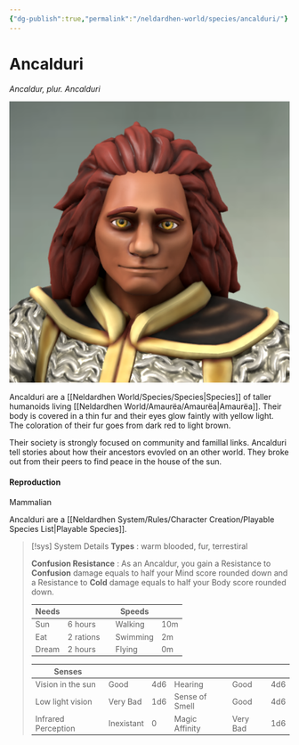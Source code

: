 ```yaml
---
{"dg-publish":true,"permalink":"/neldardhen-world/species/ancalduri/"}
---
```


# Ancalduri
*Ancaldur, plur. Ancalduri*

![Ancalduri-closeup.png|100](/img/user/Images/Species/Ancalduri-closeup.png)

Ancalduri are a [[Neldardhen World/Species/Species\|Species]] of taller humanoids living [[Neldardhen World/Amaurëa/Amaurëa\|Amaurëa]].
Their body is covered in a thin fur and their eyes glow faintly with yellow light.
The coloration of their fur goes from dark red to light brown.

Their society is strongly focused on community and famillal links.
Ancalduri tell stories about how their ancestors evovled on an other world. They broke out from their peers to find peace in the house of the sun.

#### Reproduction
Mammalian


Ancalduri are a [[Neldardhen System/Rules/Character Creation/Playable Species List\|Playable Species]].

 > [!sys] System Details
 > **Types** : warm blooded,  fur, terrestiral 
 > 
> **Confusion Resistance** : As an Ancaldur, you gain a Resistance to **Confusion** damage equals to half your Mind score rounded down and a Resistance to **Cold** damage equals to half your Body score rounded down.
> 
> | **Needs** |           |     | **Speeds** |     |
> | --------- | --------- | --- | ---------- | --- |
> | Sun       | 6 hours   |     | Walking    | 10m |
> | Eat       | 2 rations |     | Swimming   | 2m  |
> | Dream     | 2 hours   |     | Flying     | 0m  |
> 
> 
> | **Senses**          |            |     |                |          |     |
> | ------------------- | ---------- | --- | -------------- | -------- | --- |
> | Vision in the sun   | Good       | 4d6 | Hearing        | Good     | 4d6 |
> | Low light vision    | Very Bad   | 1d6 | Sense of Smell | Good     | 4d6 |
> | Infrared Perception | Inexistant | 0   | Magic Affinity | Very Bad | 1d6 |




